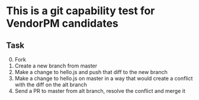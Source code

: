 # This is a git capability test for VendorPM candidates

## Task

0. Fork
1. Create a new branch from master
2. Make a change to hello.js and push that diff to the new branch
3. Make a change to hello.js on master in a way that would create a conflict with the diff on the alt branch
4. Send a PR to master from alt branch, resolve the conflict and merge it
